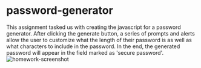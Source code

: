 
# password-generator
This assignment tasked us with creating the javascript for a password generator. After clicking the generate button, a series of prompts and alerts allow the user to customize what the length of their password is as well as what characters to include in the password. In the end, the generated password will appear in the field marked as 'secure password'.
![homework-screenshot](https://user-images.githubusercontent.com/78614719/112030244-74306b80-8b10-11eb-986a-ab03d1b23143.png)